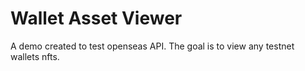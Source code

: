 # Wallet Asset Viewer

A demo created to test openseas API. The goal is to view any testnet wallets nfts.
